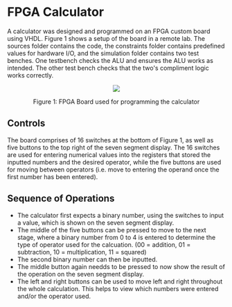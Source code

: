 # FPGA Calculator

A calculator was designed and programmed on an FPGA custom board using VHDL.
Figure 1 shows a setup of the board in a remote lab. 
The sources folder contains the code, the constraints folder contains predefined values for hardware I/O, and the simulation folder contains two test benches.
One testbench checks the ALU and ensures the ALU works as intended. The other test bench checks that the two's compliment logic works correctly.

<p align="center">
  <img src="https://github.com/danielmcnz/VHDL-Calculator/assets/24379868/6f54d693-e2b8-4ae5-871d-3e4a62a48e6a" />

  <p align="center">Figure 1: FPGA Board used for programming the calculator</p>
</p>

## Controls
The board comprises of 16 switches at the bottom of Figure 1, as well as five buttons to the top right of the seven segment display.
The 16 switches are used for entering numerical values into the registers that stored the inputted numbers and the desired operator, 
while the five buttons are used for moving between operators (i.e. move to entering the operand once the first number has been entered).

## Sequence of Operations
- The calculator first expects a binary number, using the switches to input a value, which is shown on the seven segment display.
- The middle of the five buttons can be pressed to move to the next stage, where a binary number from 0 to 4 is entered to determine the type of operator used for the calcuation.
(00 = addition, 01 = subtraction, 10 = multiplication, 11 = squared)
- The second binary number can then be inputted.
- The middle button again needds to be pressed to now show the result of the operation on the seven segment display.
- The left and right buttons can be used to move left and right throughout the whole calculation.
This helps to view which numbers were entered and/or the operator used.
